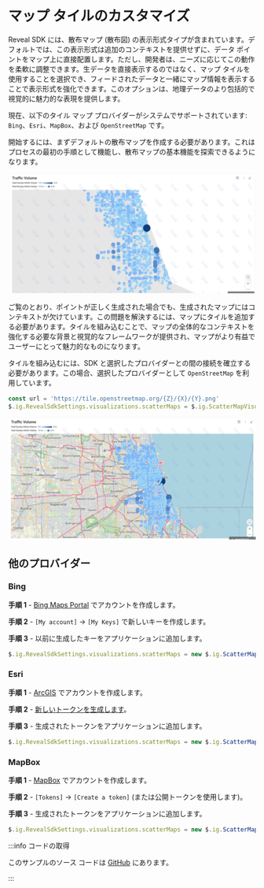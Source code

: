 # マップ タイルのカスタマイズ

Reveal SDK には、散布マップ (散布図) の表示形式タイプが含まれています。デフォルトでは、この表示形式は追加のコンテキストを提供せずに、データ ポイントをマップ上に直接配置します。ただし、開発者は、ニーズに応じてこの動作を柔軟に調整できます。生データを直接表示するのではなく、マップ タイルを使用することを選択でき、フィードされたデータと一緒にマップ情報を表示することで表示形式を強化できます。このオプションは、地理データのより包括的で視覚的に魅力的な表現を提供します。

現在、以下のタイル マップ プロバイダーがシステムでサポートされています: `Bing`、`Esri`、`MapBox`、および `OpenStreetMap` です。

開始するには、まずデフォルトの散布マップを作成する必要があります。これはプロセスの最初の手順として機能し、散布マップの基本機能を探索できるようになります。

![](images/customizing-map-tiles-default.jpg)

ご覧のとおり、ポイントが正しく生成された場合でも、生成されたマップにはコンテキストが欠けています。この問題を解決するには、マップにタイルを追加する必要があります。タイルを組み込むことで、マップの全体的なコンテキストを強化する必要な背景と視覚的なフレームワークが提供され、マップがより有益でユーザーにとって魅力的なものになります。

タイルを組み込むには、SDK と選択したプロバイダーとの間の接続を確立する必要があります。この場合、選択したプロバイダーとして `OpenStreetMap` を利用しています。

```js
const url = 'https://tile.openstreetmap.org/{Z}/{X}/{Y}.png'
$.ig.RevealSdkSettings.visualizations.scatterMaps = $.ig.ScatterMapVisualizationsConfiguration.createOpenStreetMapConfiguration(url);
```

![](images/customizing-map-tiles-tiles.jpg)

## 他のプロバイダー

### Bing

**手順 1** - [Bing Maps Portal](https://www.bingmapsportal.com/) でアカウントを作成します。

**手順 2** - `[My account]` -> `[My Keys]` で新しいキーを作成します。

**手順 3** - 以前に生成したキーをアプリケーションに追加します。

```js
$.ig.RevealSdkSettings.visualizations.scatterMaps = new $.ig.ScatterMapVisualizationsConfiguration("Bing", "your-key");
```

### Esri

**手順 1** - [ArcGIS](https://www.arcgis.com/) でアカウントを作成します。

**手順 2** - [新しいトークンを生成します](https://developers.arcgis.com/rest/users-groups-and-items/generate-token.htm)。

**手順 3** - 生成されたトークンをアプリケーションに追加します。

```js
$.ig.RevealSdkSettings.visualizations.scatterMaps = new $.ig.ScatterMapVisualizationsConfiguration("Esri", "your-token");
```

### MapBox

**手順 1** - [MapBox](https://www.mapbox.com/) でアカウントを作成します。

**手順 2** - `[Tokens]` -> `[Create a token]` (または公開トークンを使用します)。

**手順 3** - 生成されたトークンをアプリケーションに追加します。

```js
$.ig.RevealSdkSettings.visualizations.scatterMaps = new $.ig.ScatterMapVisualizationsConfiguration("MapBox", "your-token");
```

:::info コードの取得

このサンプルのソース コードは [GitHub](https://github.com/RevealBi/sdk-samples-javascript/tree/main/CustomizingMapTiles) にあります。

:::
